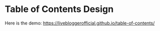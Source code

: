 # Table of Contents Design

Here is the demo: https://livebloggerofficial.github.io/table-of-contents/
